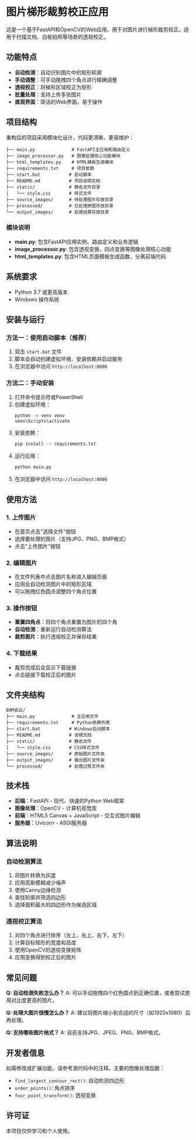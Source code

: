 # 图片梯形裁剪校正应用

这是一个基于FastAPI和OpenCV的Web应用，用于对图片进行梯形裁剪校正。适用于扫描文档、白板拍照等场景的透视校正。

## 功能特点

- **自动检测**：自动识别图片中的矩形轮廓
- **手动调整**：可手动拖拽四个角点进行精确调整
- **透视校正**：将梯形区域校正为矩形
- **批量处理**：支持上传多张图片
- **直观界面**：简洁的Web界面，易于操作

## 项目结构

重构后的项目采用模块化设计，代码更清晰、更易维护：

```
├── main.py              # FastAPI主应用和路由定义
├── image_processor.py   # 图像处理核心功能模块
├── html_templates.py    # HTML模板生成模块
├── requirements.txt     # 项目依赖
├── start.bat           # 启动脚本
├── README.md           # 项目说明文档
├── static/             # 静态文件目录
│   └── style.css       # 样式文件
├── source_images/      # 待处理图片存放目录
├── processed/          # 已处理原图存放目录
└── output_images/      # 处理结果存放目录
```

### 模块说明

- **main.py**: 包含FastAPI应用实例、路由定义和业务逻辑
- **image_processor.py**: 包含透视变换、四点变换等图像处理核心功能
- **html_templates.py**: 包含HTML页面模板生成函数，分离前端代码

## 系统要求

- Python 3.7 或更高版本
- Windows 操作系统

## 安装与运行

### 方法一：使用启动脚本（推荐）

1. 双击 `start.bat` 文件
2. 脚本会自动创建虚拟环境、安装依赖并启动服务
3. 在浏览器中访问 `http://localhost:8000`

### 方法二：手动安装

1. 打开命令提示符或PowerShell
2. 创建虚拟环境：
   ```bash
   python -m venv venv
   venv\Scripts\activate
   ```
3. 安装依赖：
   ```bash
   pip install -r requirements.txt
   ```
4. 运行应用：
   ```bash
   python main.py
   ```
5. 在浏览器中访问 `http://localhost:8000`

## 使用方法

### 1. 上传图片
- 在首页点击"选择文件"按钮
- 选择要处理的图片（支持JPG、PNG、BMP格式）
- 点击"上传图片"按钮

### 2. 编辑图片
- 在文件列表中点击图片名称进入编辑页面
- 应用会自动检测图片中的矩形区域
- 可以拖拽红色圆点调整四个角点位置

### 3. 操作按钮
- **重置四角点**：将四个角点重置为图片的四个角
- **自动检测**：重新运行自动检测算法
- **裁剪图片**：执行透视校正并保存结果

### 4. 下载结果
- 裁剪完成后会显示下载链接
- 点击链接下载校正后的图片

## 文件夹结构

```
BOM会议/
├── main.py              # 主应用文件
├── requirements.txt     # Python依赖列表
├── start.bat           # Windows启动脚本
├── README.md           # 说明文档
├── static/             # 静态文件
│   └── style.css       # CSS样式文件
├── source_images/      # 原始图片文件夹
├── output_images/      # 输出图片文件夹
└── processed/          # 处理过程文件夹
```

## 技术栈

- **后端**：FastAPI - 现代、快速的Python Web框架
- **图像处理**：OpenCV - 计算机视觉库
- **前端**：HTML5 Canvas + JavaScript - 交互式图片编辑
- **服务器**：Uvicorn - ASGI服务器

## 算法说明

### 自动检测算法
1. 将图片转换为灰度
2. 应用高斯模糊减少噪声
3. 使用Canny边缘检测
4. 查找轮廓并筛选四边形
5. 选择面积最大的四边形作为候选区域

### 透视校正算法
1. 对四个角点进行排序（左上、右上、右下、左下）
2. 计算目标矩形的宽度和高度
3. 使用OpenCV的透视变换矩阵
4. 应用变换得到校正后的图片

## 常见问题

**Q: 自动检测失败怎么办？**
A: 可以手动拖拽四个红色圆点到正确位置，或者尝试使用对比度更高的图片。

**Q: 处理大图片很慢怎么办？**
A: 建议将图片缩小到合适的尺寸（如1920x1080）后再处理。

**Q: 支持哪些图片格式？**
A: 目前支持JPG、JPEG、PNG、BMP格式。

## 开发者信息

如需修改或扩展功能，请参考源代码中的注释。主要的图像处理函数：

- `find_largest_contour_rect()`: 自动检测四边形
- `order_points()`: 角点排序
- `four_point_transform()`: 透视变换

## 许可证

本项目仅供学习和个人使用。
